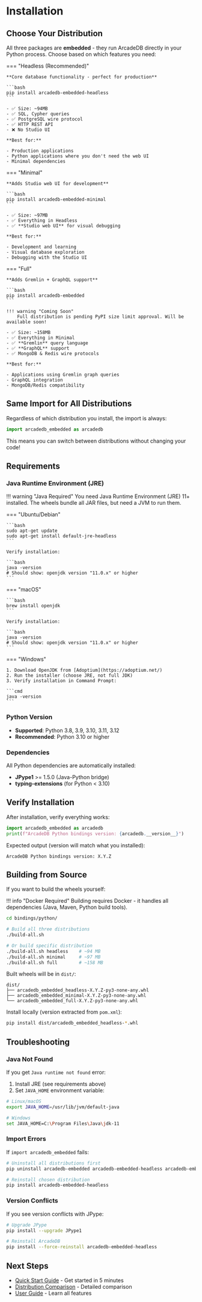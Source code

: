 # Installation

## Choose Your Distribution

All three packages are **embedded** - they run ArcadeDB directly in your Python process. Choose based on which features you need:

=== "Headless (Recommended)"

    **Core database functionality - perfect for production**
    
    ```bash
    pip install arcadedb-embedded-headless
    ```
    
    - ✅ Size: ~94MB
    - ✅ SQL, Cypher queries
    - ✅ PostgreSQL wire protocol
    - ✅ HTTP REST API
    - ❌ No Studio UI
    
    **Best for:**
    
    - Production applications
    - Python applications where you don't need the web UI
    - Minimal dependencies

=== "Minimal"

    **Adds Studio web UI for development**
    
    ```bash
    pip install arcadedb-embedded-minimal
    ```
    
    - ✅ Size: ~97MB
    - ✅ Everything in Headless
    - ✅ **Studio web UI** for visual debugging
    
    **Best for:**
    
    - Development and learning
    - Visual database exploration
    - Debugging with the Studio UI

=== "Full"

    **Adds Gremlin + GraphQL support**
    
    ```bash
    pip install arcadedb-embedded
    ```
    
    !!! warning "Coming Soon"
        Full distribution is pending PyPI size limit approval. Will be available soon!
    
    - ✅ Size: ~158MB
    - ✅ Everything in Minimal
    - ✅ **Gremlin** query language
    - ✅ **GraphQL** support
    - ✅ MongoDB & Redis wire protocols
    
    **Best for:**
    
    - Applications using Gremlin graph queries
    - GraphQL integration
    - MongoDB/Redis compatibility

## Same Import for All Distributions

Regardless of which distribution you install, the import is always:

```python
import arcadedb_embedded as arcadedb
```

This means you can switch between distributions without changing your code!

## Requirements

### Java Runtime Environment (JRE)

!!! warning "Java Required"
    You need Java Runtime Environment (JRE) 11+ installed. The wheels bundle all JAR files, but need a JVM to run them.

=== "Ubuntu/Debian"

    ```bash
    sudo apt-get update
    sudo apt-get install default-jre-headless
    ```
    
    Verify installation:
    
    ```bash
    java -version
    # Should show: openjdk version "11.0.x" or higher
    ```

=== "macOS"

    ```bash
    brew install openjdk
    ```
    
    Verify installation:
    
    ```bash
    java -version
    # Should show: openjdk version "11.0.x" or higher
    ```

=== "Windows"

    1. Download OpenJDK from [Adoptium](https://adoptium.net/)
    2. Run the installer (choose JRE, not full JDK)
    3. Verify installation in Command Prompt:
    
    ```cmd
    java -version
    ```

### Python Version

- **Supported**: Python 3.8, 3.9, 3.10, 3.11, 3.12
- **Recommended**: Python 3.10 or higher

### Dependencies

All Python dependencies are automatically installed:

- **JPype1** >= 1.5.0 (Java-Python bridge)
- **typing-extensions** (for Python < 3.10)

## Verify Installation

After installation, verify everything works:

```python
import arcadedb_embedded as arcadedb
print(f"ArcadeDB Python bindings version: {arcadedb.__version__}")
```

Expected output (version will match what you installed):

```
ArcadeDB Python bindings version: X.Y.Z
```

## Building from Source

If you want to build the wheels yourself:

!!! info "Docker Required"
    Building requires Docker - it handles all dependencies (Java, Maven, Python build tools).

```bash
cd bindings/python/

# Build all three distributions
./build-all.sh

# Or build specific distribution
./build-all.sh headless    # ~94 MB
./build-all.sh minimal     # ~97 MB
./build-all.sh full        # ~158 MB
```

Built wheels will be in `dist/`:

```
dist/
├── arcadedb_embedded_headless-X.Y.Z-py3-none-any.whl
├── arcadedb_embedded_minimal-X.Y.Z-py3-none-any.whl
└── arcadedb_embedded_full-X.Y.Z-py3-none-any.whl
```

Install locally (version extracted from `pom.xml`):

```bash
pip install dist/arcadedb_embedded_headless-*.whl
```

## Troubleshooting

### Java Not Found

If you get `Java runtime not found` error:

1. Install JRE (see requirements above)
2. Set `JAVA_HOME` environment variable:

```bash
# Linux/macOS
export JAVA_HOME=/usr/lib/jvm/default-java

# Windows
set JAVA_HOME=C:\Program Files\Java\jdk-11
```

### Import Errors

If `import arcadedb_embedded` fails:

```bash
# Uninstall all distributions first
pip uninstall arcadedb-embedded arcadedb-embedded-headless arcadedb-embedded-minimal

# Reinstall chosen distribution
pip install arcadedb-embedded-headless
```

### Version Conflicts

If you see version conflicts with JPype:

```bash
# Upgrade JPype
pip install --upgrade JPype1

# Reinstall ArcadeDB
pip install --force-reinstall arcadedb-embedded-headless
```

## Next Steps

- [Quick Start Guide](quickstart.md) - Get started in 5 minutes
- [Distribution Comparison](distributions.md) - Detailed comparison
- [User Guide](../guide/core/database.md) - Learn all features

